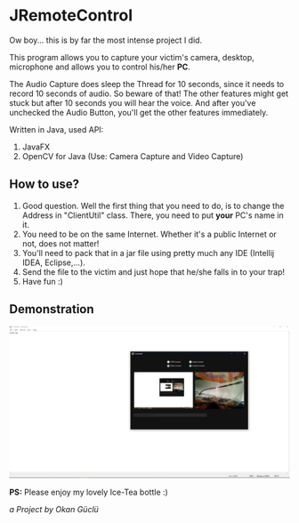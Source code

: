 # JRemoteControl

Ow boy... this is by far the most intense project I did.

This program allows you to capture your victim's camera, desktop, microphone and allows you to control his/her **PC**.

The Audio Capture does sleep the Thread for 10 seconds, since it needs to record 10 seconds of audio.
So beware of that! The other features might get stuck but after 10 seconds you will hear the voice.
And after you've unchecked the Audio Button, you'll get the other features immediately.

Written in Java, used API:

1. JavaFX 
2. OpenCV for Java (Use: Camera Capture and Video Capture)

## How to use?

1. Good question. Well the first thing that you need to do, is to change the Address in "ClientUtil" class.
There, you need to put **your** PC's name in it.
2. You need to be on the same Internet. Whether it's a public Internet or not, does not matter!
3. You'll need to pack that in a jar file using pretty much any IDE (Intellij IDEA, Eclipse,...).
4. Send the file to the victim and just hope that he/she falls in to your trap!
5. Have fun :)

## Demonstration

![alt text](https://github.com/AAstroPhysiCS/JRemoteControl/blob/master/src/main/java/images/Annotation%202019-10-10%20173416.png)

**PS:** Please enjoy my lovely Ice-Tea bottle :)

*a Project by Okan Güclü*

